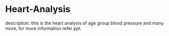 # Heart-Analysis
description:
this is the heart analysis of age group blood pressure and many more, for more information refer ppt.
